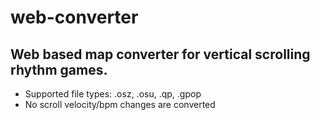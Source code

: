 # web-converter

Web based map converter for vertical scrolling rhythm games.
 ---
 * Supported file types: .osz, .osu, .qp, .gpop
 * No scroll velocity/bpm changes are converted
